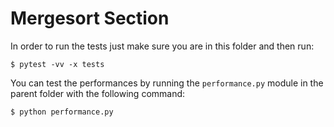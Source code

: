 # Mergesort Section

In order to run the tests just make sure you are in this folder
and then run:

```
$ pytest -vv -x tests
```

You can test the performances by running the `performance.py`
module in the parent folder with the following command:

```
$ python performance.py
```
